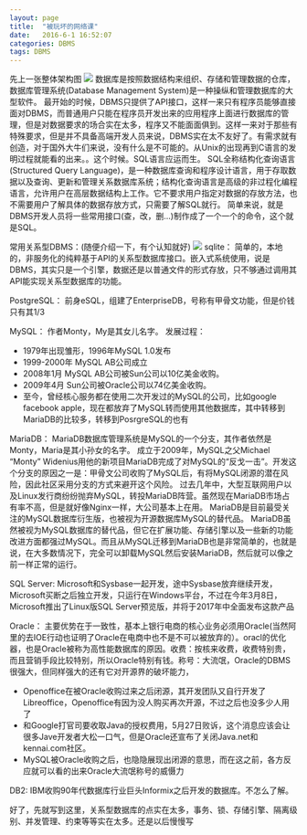 ```yaml
---
layout: page
title:  "被玩坏的网络课"
date:   2016-6-1 16:52:07
categories: DBMS
tags: DBMS
---
```

先上一张整体架构图
![][image-1]
数据库是按照数据结构来组织、存储和管理数据的仓库，数据库管理系统(Database Management System)是一种操纵和管理数据库的大型软件。
最开始的时候，DBMS只提供了API接口，这样一来只有程序员能够直接面对DBMS，而普通用户只能在程序员开发出来的应用程序上面进行数据库的管理，但是对数据要求的场合实在太多，程序又不能面面俱到。这样一来对于那些有特殊要求，但是并不具备高端开发人员来说，DBMS实在太不友好了。有需求就有创造，对于国外大牛们来说，没有什么是不可能的。从Unix的出现再到C语言的发明过程就能看的出来。。这个时候。SQL语言应运而生。
SQL全称结构化查询语言(Structured Query Language)，是一种数据库查询和程序设计语言，用于存取数据以及查询、更新和管理关系数据库系统；结构化查询语言是高级的非过程化编程语言，允许用户在高层数据结构上工作。它不要求用户指定对数据的存放方法，也不需要用户了解具体的数据存放方式，只需要了解SQL就行。
简单来说，就是DBMS开发人员将一些常用接口(查，改，删...)制作成了一个一个的命令，这个就是SQL。



常用关系型DBMS：(随便介绍一下，有个认知就好)
![][image-2]
sqlite：
简单的，本地的，非服务化的纯粹基于API的关系型数据库接口。嵌入式系统使用，说是DBMS，其实只是一个引擎，数据还是以普通文件的形式存放，只不够通过调用其API能实现关系型数据库的功能。

PostgreSQL：
前身eSQL，组建了EnterpriseDB，号称有甲骨文功能，但是价钱只有其1/3

MySQL：
作者Monty，My是其女儿名字。
发展过程：
- 1979年出现雏形，1996年MySQL 1.0发布
- 1999-2000年 MySQL AB公司成立
- 2008年1月 MySQL AB公司被Sun公司以10亿美金收购。
- 2009年4月 Sun公司被Oracle公司以74亿美金收购。
- 至今，曾经核心服务都在使用二次开发过的MySQL的公司，比如google facebook apple，现在都放弃了MySQL转而使用其他数据库，其中转移到MariaDB的比较多，转移到PosrgreSQL的也有

MariaDB：
MariaDB数据库管理系统是MySQL的一个分支，其作者依然是Monty，Maria是其小孙女的名字。
成立于2009年，MySQL之父Michael “Monty” Widenius用他的新项目MariaDB完成了对MySQL的“反戈一击”。开发这个分支的原因之一是：甲骨文公司收购了MySQL后，有将MySQL闭源的潜在风险，因此社区采用分支的方式来避开这个风险。 过去几年中，大型互联网用户以及Linux发行商纷纷抛弃MySQL，转投MariaDB阵营。虽然现在MariaDB市场占有率不高，但是就好像Nginx一样，大公司基本上在用。
MariaDB是目前最受关注的MySQL数据库衍生版，也被视为开源数据库MySQL的替代品。
MariaDB虽然被视为MySQL数据库的替代品，但它在扩展功能、存储引擎以及一些新的功能改进方面都强过MySQL。而且从MySQL迁移到MariaDB也是非常简单的，也就是说，在大多数情况下，完全可以卸载MySQL然后安装MariaDB，然后就可以像之前一样正常的运行。

SQL Server:
Microsoft和Sysbase一起开发，途中Sysbase放弃继续开发，Microsoft买断之后独立开发，只运行在Windows平台，不过在今年3月8日，Microsoft推出了Linux版SQL Server预览版，并将于2017年中全面发布这款产品

Oracle：
主要优势在于一致性，基本上银行电商的核心业务必须用Oracle(当然阿里的去IOE行动也证明了Oracle在电商中也不是不可以被放弃的）。oracl的优化器，也是Oracle被称为高性能数据库的原因。收费：按核来收费，收费特别贵，而且营销手段比较特别，所以Oracle特别有钱。称号：大流氓，Oracle的DBMS很强大，但同样强大的还有它对开源界的破坏能力，
- Openoffice在被Oracle收购过来之后闭源，其开发团队又自行开发了Libreoffice，Openoffice有因为没人购买再次开源，不过之后也没多少人用了
- 和Google打官司要收取Java的授权费用，5月27日败诉，这个消息应该会让很多Jave开发者大松一口气，但是Oracle还宣布了关闭Java.net和kennai.com社区。
- MySQL被Oracle收购之后，也隐隐展现出闭源的意思，而在这之前，各方反应就可以看的出来Oracle大流氓称号的威慑力

DB2:
IBM收购90年代数据库行业巨头Informix之后开发的数据库。不怎么了解。

好了，先就写到这里，关系型数据库的点实在太多，事务、锁、存储引擎、隔离级别、并发管理、约束等等实在太多。还是以后慢慢写




[image-1]:	https://github.com/chenyanshan/images/blob/master/linux/server/DBMS.jpg?raw=true
[image-2]:	https://github.com/chenyanshan/images/blob/master/linux/server/SMBD%E5%B8%82%E5%9C%BA%E5%8D%A0%E6%9C%89%E7%8E%87.jpg?raw=true